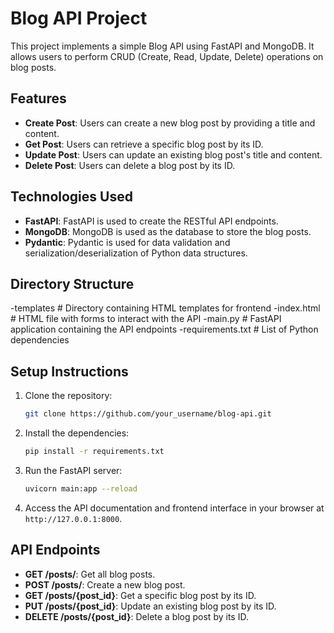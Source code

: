 # Blog API Project

This project implements a simple Blog API using FastAPI and MongoDB. It allows users to perform CRUD (Create, Read, Update, Delete) operations on blog posts.

## Features

- **Create Post**: Users can create a new blog post by providing a title and content.
- **Get Post**: Users can retrieve a specific blog post by its ID.
- **Update Post**: Users can update an existing blog post's title and content.
- **Delete Post**: Users can delete a blog post by its ID.

## Technologies Used

- **FastAPI**: FastAPI is used to create the RESTful API endpoints.
- **MongoDB**: MongoDB is used as the database to store the blog posts.
- **Pydantic**: Pydantic is used for data validation and serialization/deserialization of Python data structures.

## Directory Structure
-templates # Directory containing HTML templates for frontend
-index.html # HTML file with forms to interact with the API
-main.py # FastAPI application containing the API endpoints
-requirements.txt # List of Python dependencies

## Setup Instructions

1. Clone the repository:

    ```bash
    git clone https://github.com/your_username/blog-api.git
    ```

2. Install the dependencies:

    ```bash
    pip install -r requirements.txt
    ```

3. Run the FastAPI server:

    ```bash
    uvicorn main:app --reload
    ```

4. Access the API documentation and frontend interface in your browser at `http://127.0.0.1:8000`.

## API Endpoints

- **GET /posts/**: Get all blog posts.
- **POST /posts/**: Create a new blog post.
- **GET /posts/{post_id}**: Get a specific blog post by its ID.
- **PUT /posts/{post_id}**: Update an existing blog post by its ID.
- **DELETE /posts/{post_id}**: Delete a blog post by its ID.
